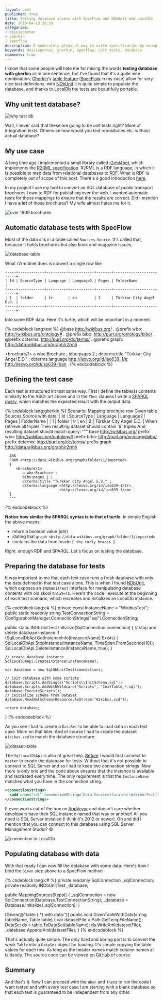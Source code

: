 ```yaml
---
layout: post
published: true
title: Testing database access with SpecFlow and NDbUnit and LocalDb
date: 2016-04-10 20:30
categories:
- dajsiepoznac
- gherkin
- specflow
description: A moderately pleasant way to write specification-by-example tests against a physical database
keywords: dajsiepoznac, gherkin, specflow, unit tests, database
comments: true
---
```


I know that some people will hate me for mixing the words **testing database with gherkin** all in one sentence, but I've
found that it's a quite nice combination. [Gherkin][Gherkin]'s [table feature][gherkin-table] ([SpecFlow][SpecFlow] in my
case) allow for very nice test definitions, with [NDbUnit][NDbUnit] it is quite simple to populate the database, and
thanks to [LocalDb][LocalDb] the tests are beautifully portable.

<!--more-->

## Why unit test database?

![why test db](/uploads/2016/03/testing-db-wtf.jpg)

Wait, I never said that these are going to be unit tests right? More of integration tests. Otherwise how would you test
repositories etc. without actual database? 

## My use case

A long time ago I implemented a small library called [r2rml4net][r2rml4net], which implements the [R2RML specification][r2rml].
R2RML is a RDF language, in which it is possible to map data from relational databases to [RDF][rdf]. What is RDF is
completely out of scope of this post. There's a good introduction [here][rdf-intro].

In my project I use my tool to convert an SQL database of public transport brochures I own to RDF for publishing over
the web. I wanted automatic tests for those mappings to ensure that the results are correct. Did I mention I have **a
lot** of those brochures? My wife almost hates me for it.

![over 1600 brochures](/uploads/2016/03/over-1600.jpg)

## Automatic database tests with SpecFlow

Most of the data sits in a table called `Sources.Source`. It's called that, because it holds brochures but also book and
magazine issues.

![database-table](/uploads/2016/03/table-diagram.png)

What r2rml4net does is convert a single row like

    +----+------------+----------+-----------+-------+-------------------------+
    | Id | SourceType | Language | Language2 | Pages | FolderName              |
    +----+------------+----------+-----------+-------+-------------------------+
    | 1  | folder     | tr       | en        | 2     | Türkkar City Angel E.D. |
    +----+------------+----------+-----------+-------+-------------------------+

Into some RDF data. Here it's turtle, which will be important in a moment.

{% codeblock lang:text %}
@base <http://wikibus.org/> .
@prefix wbo: <http://wikibus.org/ontology#> .
@prefix bibo: <http://purl.org/ontology/bibo/> .
@prefix dcterms: <http://purl.org/dc/terms/> .
@prefix graph: <http://data.wikibus.org/graph/r2rml/> .

<brochure/1>
    a wbo:Brochure ;
    bibo:pages 2 ;
    dcterms:title "Türkkar City Angel E.D." ;
    dcterms:language <http://lexvo.org/id/iso639-1/tr>,
                     <http://lexvo.org/id/iso639-1/en> .
{% endcodeblock %}

## Defining the test case

Each test is structured int test same way. First I define the table(s) contents similarly to the ASCII art above and in
the `Then` clauses I write a [SPARQL query][sparql], which matches the expected result with the output data.

{% codeblock lang:gherkin %}
Scenario: Mapping brochure row
   Given table Sources.Source with data:
      | Id | SourceType | Language | Language2 | Pages | FolderName              |
      | 1  | folder     | tr       | en        | 2     | Türkkar City Angel E.D. |
   When retrieve all triples
   Then resulting dataset should contain '6' triples
   And resulting dataset should match query:
      """
      base <http://wikibus.org/>
      prefix wbo: <http://wikibus.org/ontology#>
      prefix bibo: <http://purl.org/ontology/bibo/>
      prefix dcterms: <http://purl.org/dc/terms/>
      prefix graph: <http://data.wikibus.org/graph/r2rml/>

      ASK
      FROM <http://data.wikibus.org/graph/folder/1/imported>
      {
         <brochure/1>
            a wbo:Brochure ;
            bibo:pages 2 ;
            dcterms:title "Türkkar City Angel E.D." ;
            dcterms:language <http://lexvo.org/id/iso639-1/tr>,
                             <http://lexvo.org/id/iso639-1/en> .
      }
      """
{% endcodeblock %}

**Notice how similar the SPARQL syntax is to that of turtle**. In simple English the above means:

* return a boolean value (`ASK`)
* stating that `graph <http://data.wikibus.org/graph/folder/1/imported>`
* contains the data from inside `{ the curly braces }`

Right, enough RDF and SPARQL. Let's focus on testing the database.

## Preparing the database for tests

It was important to me that each test case runs a fresh database with only the data defined in that test case alone. This
is when I found [NDbUnit][NDbUnit], which exposes an `INDbUnitTest` interface for manipulating database contents with
old skool `DataSet`s. Here's the code I execute at the beginning of each test scenario, which recreates and initializes
an LocalDb instance.

{% codeblock lang:c# %}
private const InstanceName = "WikibusTest";
public static readonly string TestConnectionString = ConfigurationManager.ConnectionStrings["sql"].ConnectionString;

public static INDbUnitTest Initialize(SqlConnection connection)
{
    // stop and delete database instance
    if (SqlLocalDbApi.GetInstanceInfo(InstanceName).Exists)
    {
        SqlLocalDbApi.StopInstance(InstanceName, TimeSpan.FromSeconds(10));
        SqlLocalDbApi.DeleteInstance(InstanceName, true);
    }

    // create database instance
    SqlLocalDbApi.CreateInstance(InstanceName);

    var database = new SqlDbUnitTest(connection);

    // init database with some scripts
    database.Scripts.AddSingle("Scripts\\InitSchema.sql");
    database.Scripts.AddWithWildcard("Scripts", "InitTable_*.sql");
    database.ExecuteScripts();
    // initialize schema from DataSet
    database.ReadXmlSchema(Resource.AsStream("Wikibus.xsd"));

    return database;
}
{% endcodeblock %}

As you see I had to create a `DataSet` to be able to load data in each test case. More on that later. And of course I had
to create the dataset `Wikibus.xsd` to match the database structure:

![dataset-table](/uploads/2016/03/dataset.png)

The `SqlLocalDbApi` is also of great help. [Before][old-database-init] I would first connect to `master` to create the 
database for tests. Without that it's not possible to connect to SQL Server and so I had to keep two connection strings. 
Now there is only one and the code above ensures that the instance is available and recreated every time. The only 
requirement is that the `InstanceName` matches what you have in the connection string.

``` xml
<connectionStrings>
  <add name="sql" connectionString="Data Source=(localdb)\WikibusTest;Integrated Security=true;" />
</connectionStrings>
```

It even works out of the box on [AppVeyor][AppVeyor] and doesn't care whether developers have their SQL instance named
that way or another! All you need is SQL Server installed (I think it's 2012 or newer). Oh and did I mention that you can
connect to this database using SQL Server Management Studio? :smile:

![connection to LocalDb](/uploads/2016/03/localdb.png)

## Populating database with data

With that ready I can now fill the database with some data. Here's how I bind the `Given` step above to a SpecFlow method

{% codeblock lang:c# %}
private readonly SqlConnection _sqlConnection;
private readonly INDbUnitTest _database;

public MappingSourcesSteps()
{
    _sqlConnection = new SqlConnection(Database.TestConnectionString);
    _database = Database.Initialize(_sqlConnection);
}

[Given(@"table (.*) with data:")]
public void GivenTableWithData(string tableName, Table table)
{
    var datasetFile = Path.GetTempFileName();
    DataSet ds = table.ToDataSet(tableName);
    ds.WriteXml(datasetFile);
    _database.AppendXml(datasetFile);
}
{% endcodeblock %}

That's actually quite simple. The only hard and boring part is to convert the weak `Table` into a `DataSet` object for
loading. It's simple copying the table values for each row. As long as the header names match column names all is dandy.
The source code can be viewed [on GitHub][TableExtensions] of course.

## Summary

And that's it. Now I can proceed with the `When` and `Then`s to run the code I want tested and with every test case I am
starting with a blank database so that each test is guaranteed to be independent from any other.

[Gherkin]: https://github.com/cucumber/cucumber/wiki/Gherkin
[SpecFlow]: http://www.specflow.org/
[NDbUnit]: https://github.com/NDbUnit/NDbUnit
[LocalDb]: https://msdn.microsoft.com/pl-pl/library/hh510202%28v=sql.110%29.aspx
[r2rml]: https://www.w3.org/TR/r2rml/
[gherkin-table]: https://cucumber.io/docs/reference#data-tables
[rdf]: https://en.wikipedia.org/wiki/Resource_Description_Framework
[rdf-intro]: http://www.dataversity.net/introduction-to-rdf/
[r2rml4net]: http://r2rml.net
[sparql]: https://www.w3.org/TR/sparql11-overview/
[AppVeyor]: https://www.appveyor.com
[TableExtensions]: https://github.com/wikibus/data.wikibus.org/blob/master/src/wikibus.tests/Mappings/TableExtensions.cs#L14
[old-database-init]: https://github.com/wikibus/data.wikibus.org/blob/2bf2d98226a023c0784d0ab69c4e9890607d2924/src/wikibus.tests/Mappings/Database.cs#L14
